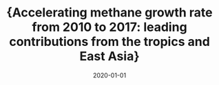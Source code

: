---
title: "{Accelerating methane growth rate from 2010 to 2017: leading contributions from the tropics and East Asia}"
collection: publications
permalink: /publication/2020-01-01-Yin2020
date: 2020-01-01
venue: 'Atmospheric Chemistry and Physics Discussions'
paperurl: 'https://doi.org/10.5194/acp-2020-649'
citation: 'Yin et al., <b>{Accelerating methane growth rate from 2010 to 2017: leading contributions from the tropics and East Asia}</b>, Atmospheric Chemistry and Physics Discussions, 2020-01-01, 10.5194/acp-2020-649'
---